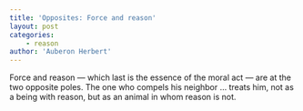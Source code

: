 ```yaml
---
title: 'Opposites: Force and reason'
layout: post
categories:
    - reason
author: 'Auberon Herbert'
---
```


Force and reason — which last is the essence of the moral act — are at the two opposite poles. The one who compels his neighbor … treats him, not as a being with reason, but as an animal in whom reason is not.